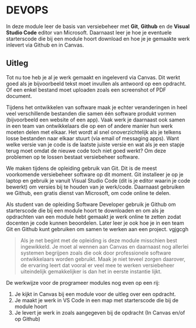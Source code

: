 # DEVOPS

In deze module leer de basis van versiebeheer met **Git**, **Github** en de **Visual Studio Code** editor van Microsoft. Daarnaast leer je hoe je eventuele starterscode die bij een module hoort download en hoe je je gemaakte werk inlevert via Github en in Canvas.

## Uitleg

Tot nu toe heb je al je werk gemaakt en ingeleverd via Canvas. Dit werkt goed als je bijvoorbeeld tekst moet invullen als antwoord op een opdracht. Of een enkel bestand moet uploaden zoals een screenshot of PDF document. 

Tijdens het ontwikkelen van software maak je echter veranderingen in heel veel verschillende bestanden die samen één software produkt vormen (bijvoorbeeld een website of een app). Vaak werk je daarnaast ook samen in een team van ontwikkelaars die op een of andere manier hun werk moeten delen met elkaar. Het wordt al snel onoverzichtelijk als je telkens losse bestanden naar elkaar stuurt (via email of messaging apps). Want welke versie van je code is de laatste juiste versie en wat als je een stapje terug moet omdat de nieuwe code toch niet goed werkt? Om deze problemen op te lossen bestaat versiebeheer software.

We maken tijdens de opleiding gebruik van Git. Dit is de meest voorkomende versiebeheer software op dit moment. Git installeer je op je laptop en gebruik je vanuit Visual Studio Code (dit is je editor waarin je code bewerkt) om versies bij te houden van je werk/code. Daarnaast gebruiken we Github, een gratis dienst van Microsoft, om code online te delen.

Als student van de opleiding Software Developer gebruik je Github om starterscode die bij een module hoort te downloaden en om als je opdrachten van een module hebt gemaakt je werk online te zetten zodat docenten je code kunnen beoordelen. Later leer je ook hoe je in een team Git en Github kunt gebruiken om samen te werken aan een project. vgjgcgh

> Als je net begint met de opleiding is deze module misschien best ingewikkeld. Je moet al wennen aan Canvas en daarnaast nog allerlei systemen begrijpen zoals die ook door professionele software ontwikkelaars worden gebruikt. Maak je niet teveel zorgen daarover, de ervaring leert dat vooral er veel mee te werken versiebeheer uiteindelijk gemakkelijker is dan het in eerste instantie lijkt.

De werkwijze voor de programeer modules nog even op een rij:
1. Je kijkt in Canvas bij een module voor de uitleg over een opdracht.
2. Je maakt je werk in VS Code in een map met starterscode die bij de module hoort
3. Je levert je werk in zoals aangegeven bij de opdracht (In Canvas en/of op Github)


